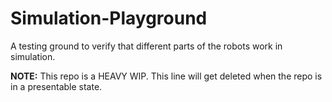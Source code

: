 # Simulation-Playground
A testing ground to verify that different parts of the robots work in simulation.


**NOTE:** This repo is a HEAVY WIP. This line will get deleted when the repo is in a presentable state.
